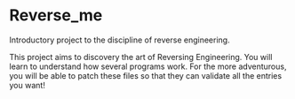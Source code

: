 # Reverse_me

Introductory project to the discipline of reverse engineering.

This project aims to discovery the art of Reversing Engineering.
You will learn to understand how several programs work.
For the more adventurous, you will be able to patch these files so that they can validate all the entries you want!
